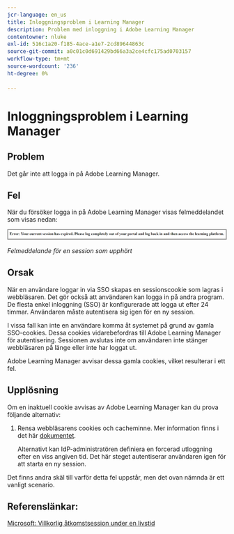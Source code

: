 ```yaml
---
jcr-language: en_us
title: Inloggningsproblem i Learning Manager
description: Problem med inloggning i Adobe Learning Manager
contentowner: nluke
exl-id: 516c1a20-f185-4ace-a1e7-2cd89644863c
source-git-commit: a0c01c0d691429bd66a3a2ce4cfc175ad0703157
workflow-type: tm+mt
source-wordcount: '236'
ht-degree: 0%

---
```


# Inloggningsproblem i Learning Manager

## Problem

Det går inte att logga in på Adobe Learning Manager.

## Fel

När du försöker logga in på Adobe Learning Manager visas felmeddelandet som visas nedan:

![](assets/cp-error.png)

*Felmeddelande för en session som upphört*

## Orsak

När en användare loggar in via SSO skapas en sessionscookie som lagras i webbläsaren. Det gör också att användaren kan logga in på andra program. De flesta enkel inloggning (SSO) är konfigurerade att logga ut efter 24 timmar. Användaren måste autentisera sig igen för en ny session.

I vissa fall kan inte en användare komma åt systemet på grund av gamla SSO-cookies. Dessa cookies vidarebefordras till Adobe Learning Manager för autentisering. Sessionen avslutas inte om användaren inte stänger webbläsaren på länge eller inte har loggat ut.

Adobe Learning Manager avvisar dessa gamla cookies, vilket resulterar i ett fel.

## Upplösning

Om en inaktuell cookie avvisas av Adobe Learning Manager kan du prova följande alternativ:

1. Rensa webbläsarens cookies och cacheminne. Mer information finns i det här [dokumentet](unable-log-in-learning-manager.md).

   Alternativt kan IdP-administratören definiera en forcerad utloggning efter en viss angiven tid. Det här steget autentiserar användaren igen för att starta en ny session.

Det finns andra skäl till varför detta fel uppstår, men det ovan nämnda är ett vanligt scenario.

## Referenslänkar:

[Microsoft: Villkorlig åtkomstsession under en livstid](https://docs.microsoft.com/en-us/azure/active-directory/conditional-access/howto-conditional-access-session-lifetime)
